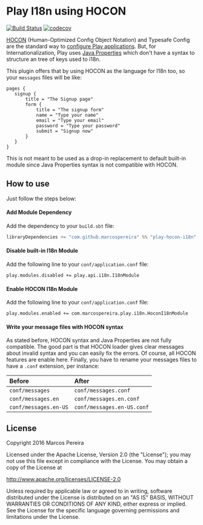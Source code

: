 # Play I18n using HOCON

[![Build Status](https://travis-ci.org/marcospereira/play-i18n-hocon.svg?branch=master)](https://travis-ci.org/marcospereira/play-i18n-hocon) [![codecov](https://codecov.io/gh/marcospereira/play-i18n-hocon/branch/master/graph/badge.svg)](https://codecov.io/gh/marcospereira/play-i18n-hocon)


[HOCON](https://github.com/typesafehub/config/blob/v1.3.0/HOCON.md) (Human-Optimized Config Object Notation) and Typesafe Config are the standard way to [configure Play applications](https://www.playframework.com/documentation/2.5.x/Configuration). But, for Internationalization, Play uses [Java Properties](https://docs.oracle.com/javase/tutorial/essential/environment/properties.html) which don't have a syntax to structure an tree of keys used to i18n.

 This plugin offers that by using HOCON as the language for I18n too, so your `messages` files will be like:

 ```
 pages {
    signup {
        title = "The Signup page"
        form {
            title = "The signup form"
            name = "Type your name"
            email = "Type your email"
            password = "Type your password"
            submit = "Signup now"
        }
    }
 }
 ```

This is not meant to be used as a drop-in replacement to default built-in module since Java Properties syntax is not compatible with HOCON.

## How to use

Just follow the steps below:

#### Add Module Dependency

Add the dependency to your `build.sbt` file:

```scala
libraryDependencies += "com.github.marcospereira" %% "play-hocon-i18n" % "0.0.2"
```

#### Disable built-in I18n Module

Add the following line to your `conf/application.conf` file:

```
play.modules.disabled += play.api.i18n.I18nModule
```

#### Enable HOCON I18n Module

Add the following line to your `conf/application.conf` file:

```
play.modules.enabled += com.marcospereira.play.i18n.HoconI18nModule
```

#### Write your message files with HOCON syntax

As stated before, HOCON syntax and Java Properties are not fully compatible. The good part is that HOCON loader gives clear messages about invalid syntax and you can easily fix the errors. Of course, all HOCON features are enable here. Finally, you have to rename your messages files to have a `.conf` extension, per instance:

| Before                | After                      |
|:----------------------|:---------------------------|
| `conf/messages`       | `conf/messages.conf`       |
| `conf/messages.en`    | `conf/messages.en.conf`    |
| `conf/messages.en-US` | `conf/messages.en-US.conf` |

## License

Copyright 2016 Marcos Pereira

Licensed under the Apache License, Version 2.0 (the "License"); you may not use this file except in compliance with the License. You may obtain a copy of the License at

http://www.apache.org/licenses/LICENSE-2.0

Unless required by applicable law or agreed to in writing, software distributed under the License is distributed on an "AS IS" BASIS, WITHOUT WARRANTIES OR CONDITIONS OF ANY KIND, either express or implied. See the License for the specific language governing permissions and limitations under the License.